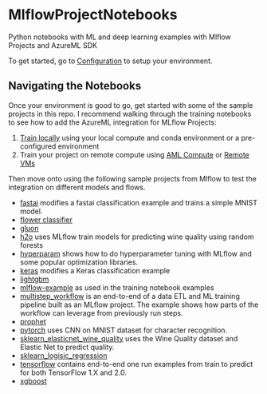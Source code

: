 # MlflowProjectNotebooks
Python notebooks with ML and deep learning examples with Mlflow Projects and AzureML SDK

To get started, go to [Configuration](configuration.md) to setup your environment.

## Navigating the Notebooks
Once your environment is good to go, get started with some of the sample projects in this repo.
I recommend walking through the training notebooks to see how to add the AzureML integration for MLflow Projects:
1. [Train locally](train-on-local) using your local compute and conda environment or a pre-configured environment
2. Train your project on remote compute using [AML Compute](train-on-amlcompute) or [Remote VMs](train-on-remote-vm)

Then move onto using the following sample projects from Mlflow to test the integration on different models and flows.
- [fastai](./fastai) modifies a fastai classification example and trains a simple MNIST model.
- [flower classifier](./flower_classifier)
- [gluon](./gluon)
- [h2o](./h2o) uses MLflow train models for predicting wine quality using random forests
- [hyperparam](./hyperparam) shows how to do hyperparameter tuning with MLflow and some popular optimization libraries.
- [keras](./keras) modifies a Keras classification example
- [lightgbm](./lightgbm)
- [mlflow-example](./mlflow-example) as used in the training notebook examples
- [multistep_workflow](./multistep_workflow) is an end-to-end of a data ETL and ML training pipeline built as an MLflow project. The example shows how parts of the workflow can leverage from previously run steps.
- [prophet](./prophet)
- [pytorch](./pytorch) uses CNN on MNIST dataset for character recognition.
- [sklearn_elasticnet_wine_quality](./sklearn_elasticnet_wine) uses the Wine Quality dataset and Elastic Net to predict quality. 
- [sklearn_logisic_regression](./sklearn_logisic_regression)
- [tensorflow](./tensorflow) contains end-to-end one run examples from train to predict for both TensorFlow 1.X and 2.0.
- [xgboost](./xgboost)


